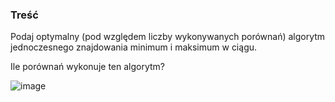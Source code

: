 ### Treść
Podaj optymalny (pod względem liczby wykonywanych porównań) algorytm jednoczesnego znajdowania minimum i maksimum w ciągu. 

Ile porównań wykonuje ten algorytm?

![image](https://user-images.githubusercontent.com/11476062/62971032-1c4c6180-be11-11e9-8e36-eb14e8fdd969.png)

